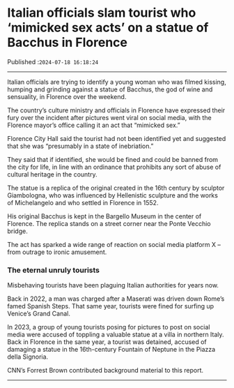 # Italian officials slam tourist who ‘mimicked sex acts’ on a statue of Bacchus in Florence

Published :`2024-07-18 16:18:24`

---

Italian officials are trying to identify a young woman who was filmed kissing, humping and grinding against a statue of Bacchus, the god of wine and sensuality, in Florence over the weekend.

The country’s culture ministry and officials in Florence have expressed their fury over the incident after pictures went viral on social media, with the Florence mayor’s office calling it an act that “mimicked sex.”

Florence City Hall said the tourist had not been identified yet and suggested that she was “presumably in a state of inebriation.”

They said that if identified, she would be fined and could be banned from the city for life, in line with an ordinance that prohibits any sort of abuse of cultural heritage in the country.

The statue is a replica of the original created in the 16th century by sculptor Giambologna, who was influenced by Hellenistic sculpture and the works of Michelangelo and who settled in Florence in 1552.

His original Bacchus is kept in the Bargello Museum in the center of Florence. The replica stands on a street corner near the Ponte Vecchio bridge.

The act has sparked a wide range of reaction on social media platform X – from outrage to ironic amusement.

### The eternal unruly tourists

Misbehaving tourists have been plaguing Italian authorities for years now.

Back in 2022, a man was charged after a Maserati was driven down Rome’s famed Spanish Steps. That same year, tourists were fined for surfing up Venice’s Grand Canal.

In 2023, a group of young tourists posing for pictures to post on social media were accused of toppling a valuable statue at a villa in northern Italy. Back in Florence in the same year, a tourist was detained, accused of damaging a statue in the 16th-century Fountain of Neptune in the Piazza della Signoria.

CNN’s Forrest Brown contributed background material to this report.

---

